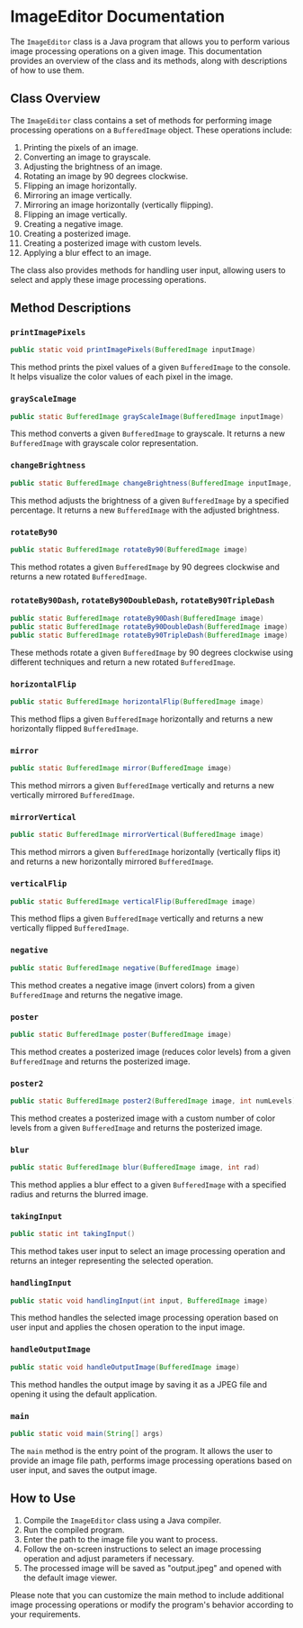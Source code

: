 # ImageEditor Documentation

The `ImageEditor` class is a Java program that allows you to perform various image processing operations on a given image. This documentation provides an overview of the class and its methods, along with descriptions of how to use them.

## Class Overview

The `ImageEditor` class contains a set of methods for performing image processing operations on a `BufferedImage` object. These operations include:

1. Printing the pixels of an image.
2. Converting an image to grayscale.
3. Adjusting the brightness of an image.
4. Rotating an image by 90 degrees clockwise.
5. Flipping an image horizontally.
6. Mirroring an image vertically.
7. Mirroring an image horizontally (vertically flipping).
8. Flipping an image vertically.
9. Creating a negative image.
10. Creating a posterized image.
11. Creating a posterized image with custom levels.
12. Applying a blur effect to an image.

The class also provides methods for handling user input, allowing users to select and apply these image processing operations.

## Method Descriptions

### `printImagePixels`

```java
public static void printImagePixels(BufferedImage inputImage)
```

This method prints the pixel values of a given `BufferedImage` to the console. It helps visualize the color values of each pixel in the image.

### `grayScaleImage`

```java
public static BufferedImage grayScaleImage(BufferedImage inputImage)
```

This method converts a given `BufferedImage` to grayscale. It returns a new `BufferedImage` with grayscale color representation.

### `changeBrightness`

```java
public static BufferedImage changeBrightness(BufferedImage inputImage, int increase)
```

This method adjusts the brightness of a given `BufferedImage` by a specified percentage. It returns a new `BufferedImage` with the adjusted brightness.

### `rotateBy90`

```java
public static BufferedImage rotateBy90(BufferedImage image)
```

This method rotates a given `BufferedImage` by 90 degrees clockwise and returns a new rotated `BufferedImage`.

### `rotateBy90Dash`, `rotateBy90DoubleDash`, `rotateBy90TripleDash`

```java
public static BufferedImage rotateBy90Dash(BufferedImage image)
public static BufferedImage rotateBy90DoubleDash(BufferedImage image)
public static BufferedImage rotateBy90TripleDash(BufferedImage image)
```

These methods rotate a given `BufferedImage` by 90 degrees clockwise using different techniques and return a new rotated `BufferedImage`.

### `horizontalFlip`

```java
public static BufferedImage horizontalFlip(BufferedImage image)
```

This method flips a given `BufferedImage` horizontally and returns a new horizontally flipped `BufferedImage`.

### `mirror`

```java
public static BufferedImage mirror(BufferedImage image)
```

This method mirrors a given `BufferedImage` vertically and returns a new vertically mirrored `BufferedImage`.

### `mirrorVertical`

```java
public static BufferedImage mirrorVertical(BufferedImage image)
```

This method mirrors a given `BufferedImage` horizontally (vertically flips it) and returns a new horizontally mirrored `BufferedImage`.

### `verticalFlip`

```java
public static BufferedImage verticalFlip(BufferedImage image)
```

This method flips a given `BufferedImage` vertically and returns a new vertically flipped `BufferedImage`.

### `negative`

```java
public static BufferedImage negative(BufferedImage image)
```

This method creates a negative image (invert colors) from a given `BufferedImage` and returns the negative image.

### `poster`

```java
public static BufferedImage poster(BufferedImage image)
```

This method creates a posterized image (reduces color levels) from a given `BufferedImage` and returns the posterized image.

### `poster2`

```java
public static BufferedImage poster2(BufferedImage image, int numLevels)
```

This method creates a posterized image with a custom number of color levels from a given `BufferedImage` and returns the posterized image.

### `blur`

```java
public static BufferedImage blur(BufferedImage image, int rad)
```

This method applies a blur effect to a given `BufferedImage` with a specified radius and returns the blurred image.

### `takingInput`

```java
public static int takingInput()
```

This method takes user input to select an image processing operation and returns an integer representing the selected operation.

### `handlingInput`

```java
public static void handlingInput(int input, BufferedImage image)
```

This method handles the selected image processing operation based on user input and applies the chosen operation to the input image.

### `handleOutputImage`

```java
public static void handleOutputImage(BufferedImage image)
```

This method handles the output image by saving it as a JPEG file and opening it using the default application.

### `main`

```java
public static void main(String[] args)
```

The `main` method is the entry point of the program. It allows the user to provide an image file path, performs image processing operations based on user input, and saves the output image.

## How to Use

1. Compile the `ImageEditor` class using a Java compiler.
2. Run the compiled program.
3. Enter the path to the image file you want to process.
4. Follow the on-screen instructions to select an image processing operation and adjust parameters if necessary.
5. The processed image will be saved as "output.jpeg" and opened with the default image viewer.

Please note that you can customize the main method to include additional image processing operations or modify the program's behavior according to your requirements.
